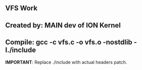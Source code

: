 ## VFS Work
## Created by: MAIN dev of ION Kernel

## Compile: gcc -c vfs.c -o vfs.o -nostdlib -I./include

**IMPORTANT**: Replace ./include with actual headers patch.